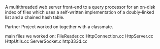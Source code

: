A multithreaded web server front-end to a query processor for an on-disk index of files which uses a self-written implementation of a doubly-linked list and a chained hash table.

Partner Project worked on together with a classmate.

main files we worked on:
FileReader.cc
HttpConnection.cc
HttpServer.cc
HttpUtils.cc
ServerSocket.c
http333d.cc
